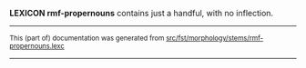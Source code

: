 
**LEXICON rmf-propernouns** contains just a handful, with no inflection.

* * *

<small>This (part of) documentation was generated from [src/fst/morphology/stems/rmf-propernouns.lexc](https://github.com/giellalt/lang-rmf/blob/main/src/fst/morphology/stems/rmf-propernouns.lexc)</small>

---

